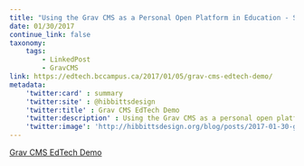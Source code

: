 ```yaml
---
title: "Using the Grav CMS as a Personal Open Platform in Education - Session Archive"
date: 01/30/2017
continue_link: false
taxonomy:
    tags:
        - LinkedPost
        - GravCMS
link: https://edtech.bccampus.ca/2017/01/05/grav-cms-edtech-demo/
metadata:
    'twitter:card' : summary
    'twitter:site' : @hibbittsdesign
    'twitter:title' : Grav CMS EdTech Demo
    'twitter:description' : Using the Grav CMS as a personal open platform in education.
    'twitter:image': 'http://hibbittsdesign.org/blog/posts/2017-01-30-grav-cms-edtech-demo-linked-post/welcome.png'
---
```


<a class="embedly-card" data-card-align="left" href="https://edtech.bccampus.ca/2017/01/05/grav-cms-edtech-demo/">Grav CMS EdTech Demo</a>
<script async src="//cdn.embedly.com/widgets/platform.js" charset="UTF-8"></script>
